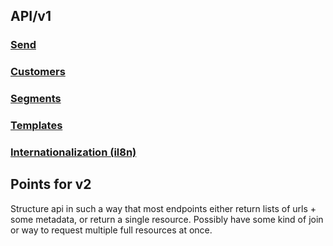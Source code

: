 ## API/v1

### [Send](../master/v1/send.md)

### [Customers](../master/v1/customers.md)

### [Segments](../master/v1/segments.md)

### [Templates](../master/v1/templates.md)

### [Internationalization (il8n)](../master/v1/il8n.md)




Points for v2
-------------

Structure api in such a way that most endpoints either return lists of urls +
some metadata, or return a single resource. Possibly have some kind of join
or way to request multiple full resources at once.
